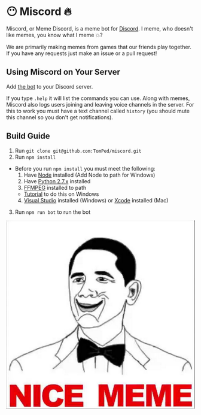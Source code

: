 # :no_mouth: Miscord :fire:

Miscord, or Meme Discord, is a meme bot for [Discord](https://discordapp.com/). I meme, who doesn't like memes, you know what I meme :boom:?

We are primarily making memes from games that our friends play together. If you have any requests just make an issue or a pull request!

##  Using Miscord on Your Server

Add [the bot](https://discordapp.com/oauth2/authorize?&client_id=185584861463969793&scope=bot) to your Discord server.

If you type `.help` it will list the commands you can use. Along with memes, Miscord also logs users joining and leaving voice channels in the server. For this to work you must have a text channel called `history` (you should mute this channel so you don't get notifications).

## Build Guide

1. Run `git clone git@github.com:TomPed/miscord.git`
2. Run `npm install`
  - Before you run `npm install` you must meet the following:
    1. Have [Node](https://nodejs.org/en/) installed (Add Node to path for Windows)
    2. Have [Python 2.7.x](https://www.python.org/downloads/) installed
    3. [FFMPEG](https://ffmpeg.org/download.html) installed to path
      - [Tutorial](https://www.youtube.com/watch?v=xcdTIDHm4KM) to do this on Windows
    4. [Visual Studio](https://www.visualstudio.com/en-us/visual-studio-homepage-vs.aspx) installed (Windows) or [Xcode](https://developer.apple.com/xcode/) installed (Mac)
3. Run `npm run bot` to run the bot

![nicememe](./img/nicememe.jpg)
